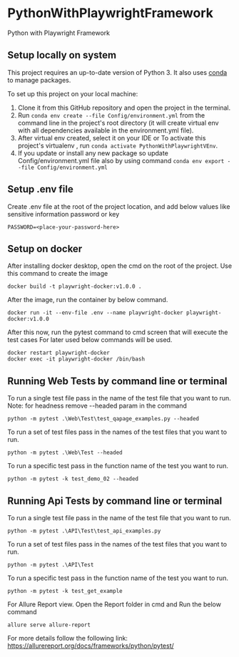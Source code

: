 # PythonWithPlaywrightFramework
 Python with Playwright Framework

## Setup locally on system
This project requires an up-to-date version of Python 3.
It also uses [conda](https://docs.conda.io) to manage packages.

To set up this project on your local machine:
1. Clone it from this GitHub repository and open the project in the terminal.
2. Run `conda env create --file Config/environment.yml` from the command line in the project's root directory (it will create virtual env with all dependencies available in the environment.yml file).
3. After virtual env created, select it on your IDE or To activate this project's virtualenv , run `conda activate PythonWithPlaywrightVEnv`.
4. If you update or install any new package so update Config/environment.yml file also by using command `conda env export --file Config/environment.yml`

## Setup .env file

Create .env file at the root of the project location, and add below values like sensitive information password or key
```
PASSWORD=<place-your-password-here>

```

## Setup on docker
After installing docker desktop, open the cmd on the root of the project.
Use this command to create the image
```
docker build -t playwright-docker:v1.0.0 .
``` 
After the image, run the container by below command.
```
docker run -it --env-file .env --name playwright-docker playwright-docker:v1.0.0
``` 
After this now, run the pytest command to cmd screen that will execute the test cases
For later used below commands will be used.
```
docker restart playwright-docker
docker exec -it playwright-docker /bin/bash
``` 


## Running Web Tests by command line or terminal
To run a single test file pass in the name of the test file that you want to run.
Note: for headness remove --headed param in the command
```
python -m pytest .\Web\Test\test_qapage_examples.py --headed
``` 
To run a set of test files pass in the names of the test files that you want to run.
```
python -m pytest .\Web\Test --headed
```
To run a specific test pass in the function name of the test you want to run. 
```
python -m pytest -k test_demo_02 --headed
```

## Running Api Tests by command line or terminal
To run a single test file pass in the name of the test file that you want to run.
```
python -m pytest .\API\Test\test_api_examples.py
``` 
To run a set of test files pass in the names of the test files that you want to run.
```
python -m pytest .\API\Test
```
To run a specific test pass in the function name of the test you want to run. 
```
python -m pytest -k test_get_example
```

For Allure Report view.
Open the Report folder in cmd and Run the below command
```
allure serve allure-report
``` 
For more details follow the following link: https://allurereport.org/docs/frameworks/python/pytest/